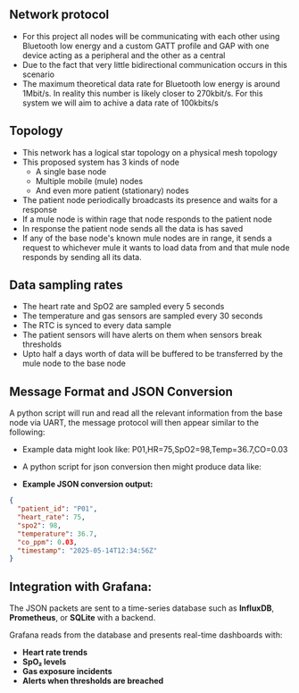 ## Network protocol
- For this project all nodes will be communicating with each other using Bluetooth low energy and a custom GATT profile and GAP with one device acting as a peripheral and the other as a central
- Due to the fact that very little  bidirectional communication occurs in this scenario
- The maximum theoretical data rate for Bluetooth low energy is around 1Mbit/s. In reality this number is likely closer to 270kbit/s. For this system we will aim to achive a data rate of 100kbits/s
## Topology
- This network has a logical star topology on a physical mesh topology
- This proposed system has 3 kinds of node
	- A single base node
	- Multiple mobile (mule) nodes
	- And even more patient (stationary) nodes
- The patient node periodically broadcasts its presence and waits for a response
- If a mule node is within rage that node responds to the patient node
- In response the patient node sends all the data is has saved
- If any of the base node's known mule nodes are in range, it sends a request to whichever mule it wants to load data from and that mule node responds by sending all its data. 

## Data sampling rates
- The heart rate and SpO2 are sampled every 5 seconds
- The temperature and gas sensors are sampled every 30 seconds
- The RTC is synced to every data sample
- The patient sensors will have alerts on them when sensors break thresholds
- Upto half a days worth of data will be buffered to be transferred by the mule node to the base node

## Message Format and JSON Conversion
A python script will run and read all the relevant information from the base node via UART, the message protocol will then appear similar to the following:

- Example data might look like:
P01,HR=75,SpO2=98,Temp=36.7,CO=0.03

- A python script for json conversion then might produce data like:

- **Example JSON conversion output:**
```json
{
  "patient_id": "P01",
  "heart_rate": 75,
  "spo2": 98,
  "temperature": 36.7,
  "co_ppm": 0.03,
  "timestamp": "2025-05-14T12:34:56Z"
}
```
## Integration with Grafana:


The JSON packets are sent to a time-series database such as **InfluxDB**, **Prometheus**, or **SQLite** with a backend.

Grafana reads from the database and presents real-time dashboards with:

- **Heart rate trends**
- **SpO₂ levels**
- **Gas exposure incidents**
- **Alerts when thresholds are breached**
